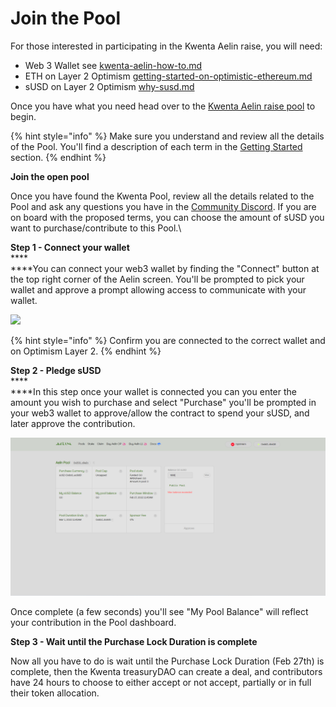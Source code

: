 # Join the Pool

For those interested in participating in the Kwenta Aelin raise, you will need:

* Web 3 Wallet see [kwenta-aelin-how-to.md](kwenta-aelin-how-to.md "mention")
* ETH on Layer 2 Optimism [getting-started-on-optimistic-ethereum.md](../../../onboard/how-to-start-using-kwenta/getting-started-on-optimistic-ethereum.md "mention")
* sUSD on Layer 2 Optimism [why-susd.md](../../../onboard/how-to-start-using-kwenta/why-susd.md "mention")

Once you have what you need head over to the [Kwenta Aelin raise pool](https://raise.kwenta.io) to begin.

{% hint style="info" %}
Make sure you understand and review all the details of the Pool. You'll find a description of each term in the [Getting Started ](kwenta-aelin-how-to.md)section.
{% endhint %}

**Join the open pool**

Once you have found the Kwenta Pool, review all the details related to the Pool and ask any questions you have in the [Community Discord](https://www.discord.gg/Kwenta). If you are on board with the proposed terms, you can choose the amount of sUSD you want to purchase/contribute to this Pool.\


**Step 1 - Connect your wallet**\
****\
****You can connect your web3 wallet by finding the "Connect" button at the top right corner of the Aelin screen. You'll be prompted to pick your wallet and approve a prompt allowing access to communicate with your wallet.

![](../../../.gitbook/assets/Animation1.gif)

{% hint style="info" %}
Confirm you are connected to the correct wallet and on Optimism Layer 2.&#x20;
{% endhint %}

**Step 2 - Pledge sUSD**\
****\
****In this step once your wallet is connected you can you enter the amount you wish to purchase and select "Purchase" you'll be prompted in your web3 wallet to approve/allow the contract to spend your sUSD, and later approve the contribution.

![](../../../.gitbook/assets/marko.png)

Once complete (a few seconds) you'll see "My Pool Balance" will reflect your contribution in the Pool dashboard.

**Step 3 - Wait until the Purchase Lock Duration is complete**&#x20;

Now all you have to do is wait until the Purchase Lock Duration (Feb 27th) is complete, then the Kwenta treasuryDAO can create a deal, and contributors have 24 hours to choose to either accept or not accept, partially or in full their token allocation.
